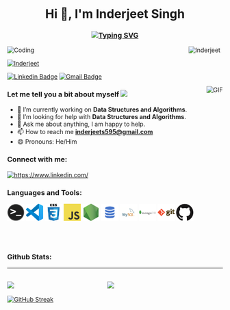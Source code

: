 <h1 align="center">Hi 👋, I'm Inderjeet Singh </h1>
<h3 align="center"><a href="https://git.io/typing-svg"><img src="https://readme-typing-svg.demolab.com?font=Fira+Code&pause=700&width=1100&center=true&lines=Welcome+To+My+Github+Profile;FullStack+Web+Developer;Computer+Science+Engineer;Let's+Connect+To+Build+Future;" alt="Typing SVG" />
 </a></h3>

<p> <img align="left" alt="Coding" width="400" src="https://user-images.githubusercontent.com/69011963/137184767-79a13ec7-1bb3-4341-a6da-3a149c9c159a.gif">
</p>


&nbsp;&nbsp;&nbsp;&nbsp;&nbsp;&nbsp;<img src="https://komarev.com/ghpvc/?username=inderjeets595&label=Profile%20views&color=0e75b6&style=flat" alt="Inderjeet" />
<p align="left"> <a href="https://github.com/ryo-ma/github-profile-trophy"><img src="https://github-profile-trophy.vercel.app/?username=inderjeets595" alt="Inderjeet" /></a> </p>


[![Linkedin Badge](https://img.shields.io/badge/-LinkedIn-0e76a8?style=flat-square&logo=Linkedin&logoColor=white)](https://www.linkedin.com/)
[![Gmail Badge](https://img.shields.io/badge/Gmail-D14836?style=for-the-badge&logo=gmail&logoColor=white)](mailto:inderjeets595@gmail.com)


<img align="right" height="350px" alt="GIF" src="https://cdn.dribbble.com/users/1162077/screenshots/5403918/media/d5dccb5d5818cba2c8fa0cb15fb578b3.gif" />


<h3 style=>
Let me tell you a bit about myself <img src="https://emojis.slackmojis.com/emojis/images/1520808873/3643/cool-doge.gif?1520808873" width="20" />
</h3>

- 🔭 I’m currently working on **Data Structures and Algorithms**.
- 🤝 I’m looking for help with **Data Structures and Algorithms**.
- 💬 Ask me about anything, I am happy to help.
- 📫 How to reach me **inderjeets595@gmail.com**
- 😄 Pronouns: He/Him 

<h3 align="left">Connect with me:</h3>
<p align="left">
<a href="https://www.linkedin.com/" target="blank"><img align="center" src="https://raw.githubusercontent.com/rahuldkjain/github-profile-readme-generator/master/src/images/icons/Social/linked-in-alt.svg" alt="https://www.linkedin.com/" height="30" width="40" /></a>
</p>

<h3 align="left">Languages and Tools:</h3>
<p align="left">
<img  alt="HTML5" width="40"  height="40" src="https://raw.githubusercontent.com/github/explore/80688e429a7d4ef2fca1e82350fe8e3517d3494d/topics/terminal/terminal.png" />
<img  alt="Visual Studio Code" width="40"  height="40" src="https://raw.githubusercontent.com/github/explore/80688e429a7d4ef2fca1e82350fe8e3517d3494d/topics/visual-studio-code/visual-studio-code.png" />
<mg  alt="HTML5" width="40"  height="40" src="https://raw.githubusercontent.com/github/explore/80688e429a7d4ef2fca1e82350fe8e3517d3494d/topics/html/html.png" />
<img  alt="CSS3" width="40"  height="40" src="https://raw.githubusercontent.com/github/explore/80688e429a7d4ef2fca1e82350fe8e3517d3494d/topics/css/css.png" />
<img  alt="JavaScript" width="40"  height="40" src="https://raw.githubusercontent.com/github/explore/80688e429a7d4ef2fca1e82350fe8e3517d3494d/topics/javascript/javascript.png" />
<img  alt="Node.js" width="40"  height="40" src="https://raw.githubusercontent.com/github/explore/80688e429a7d4ef2fca1e82350fe8e3517d3494d/topics/nodejs/nodejs.png" />
<img  alt="SQL" width="40"  height="40" src="https://raw.githubusercontent.com/github/explore/80688e429a7d4ef2fca1e82350fe8e3517d3494d/topics/sql/sql.png" />
<img  alt="MySQL" width="40"  height="40" src="https://raw.githubusercontent.com/github/explore/80688e429a7d4ef2fca1e82350fe8e3517d3494d/topics/mysql/mysql.png" />
<img  alt="MongoDB" width="40"  height="40" src="https://raw.githubusercontent.com/github/explore/80688e429a7d4ef2fca1e82350fe8e3517d3494d/topics/mongodb/mongodb.png" />
<img  alt="Git" width="40"  height="40" src="https://raw.githubusercontent.com/github/explore/80688e429a7d4ef2fca1e82350fe8e3517d3494d/topics/git/git.png" />
<img  alt="GitHub" width="40"  height="40" src="https://raw.githubusercontent.com/github/explore/78df643247d429f6cc873026c0622819ad797942/topics/github/github.png" />

 </p>

<br><br>
### Github Stats:
<hr/>
<br>
<img align="right" width="270" src="https://octodex.github.com/images/daftpunktocat-thomas.gif">
<img src="https://github-readme-stats.anuraghazra1.vercel.app/api/top-langs/?username=inderjeets595&layout=compact&theme=blue-green" />
 
[![GitHub Streak](https://github-readme-streak-stats.herokuapp.com?user=inderjeets595&theme=transparent&date_format=j%20M%5B%20Y%5D)](https://git.io/streak-stats)





